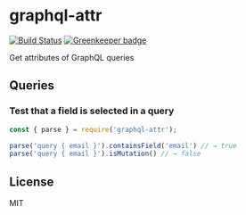 # graphql-attr

[![Build Status](https://api.travis-ci.org/fstoerkle/graphql-attr.svg?branch=master)](https://travis-ci.org/fstoerkle/graphql-attr) [![Greenkeeper badge](https://badges.greenkeeper.io/fstoerkle/graphql-attr.svg)](https://greenkeeper.io/)

Get attributes of GraphQL queries


## Queries

### Test that a field is selected in a query

```javascript
const { parse } = require('graphql-attr');

parse('query { email }').containsField('email') // → true
parse('query { email }').isMutation() // → false
```

## License

MIT
